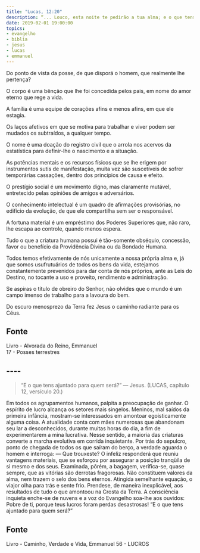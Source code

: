 ```yaml
---
title: "Lucas, 12:20"
description: “... Louco, esta noite te pedirão a tua alma; e o que tens ajuntado para quem será?”  - Jesus
date: 2019-02-01 19:00:00
topics: 
- evangelho
- biblia
- jesus
- lucas
- emmanuel
---
```


Do ponto de vista da posse, de que disporá o homem, que realmente lhe pertença?

O corpo é uma bênção que lhe foi concedida pelos pais, em nome do amor eterno
que rege a vida.

A família é uma equipe de corações afins e menos afins, em que ele estagia.

Os laços afetivos em que se motiva para trabalhar e viver podem ser mudados os
subtraídos, a qualquer tempo.

O nome é uma doação do registro civil que o arrola nos acervos da estatística
para definir-lhe o nascimento e a situação.

As potências mentais e os recursos físicos que se lhe erigem por instrumentos
sutis de manifestação, muita vez são suscetíveis de sofrer temporárias
cassações, dentro dos princípios de causa e efeito.

O prestígio social é um movimento digno, mas claramente mutável, entretecido
pelas opiniões de amigos e adversários.

O conhecimento intelectual é um quadro de afirmações provisórias, no edifício da
evolução, de que ele compartilha sem ser o responsável.

A fortuna material é um empréstimo dos Poderes Superiores que, não raro, lhe
escapa ao controle, quando menos espera.

Tudo o que a criatura humana possui é tão-somente obséquio, concessão, favor ou
benefício da Providência Divina ou da Bondade Humana.

Todos temos efetivamente de nós unicamente a nossa própria alma e, já que somos
usufrutuários de todos os bens da vida, estejamos constantemente prevenidos para
dar conta de nós próprios, ante as Leis do Destino, no tocante a uso e proveito,
rendimento e administração.

Se aspiras o título de obreiro do Senhor, não olvides que o mundo é um campo
imenso de trabalho para a lavoura do bem.

Do escuro menosprezo da Terra fez Jesus o caminho radiante para os Céus.


## Fonte
Livro - Alvorada do Reino, Emmanuel  
17 - Posses terrestres



## ----

> “E o que tens ajuntado para quem será?” — Jesus. (LUCAS, capítulo 12, versículo 20.)

Em todos os agrupamentos humanos, palpita a preocupação de ganhar. O
espírito de lucro alcança os setores mais singelos. Meninos, mal saídos da
primeira infância, mostram-se interessados em amontoar egoisticamente
alguma coisa. A atualidade conta com mães numerosas que abandonam seu
lar a desconhecidos, durante muitas horas do dia, a fim de experimentarem a
mina lucrativa. Nesse sentido, a maioria das criaturas converte a marcha
evolutiva em corrida inquietante.
Por trás do sepulcro, ponto de chegada de todos os que saíram do berço, a
verdade aguarda o homem e interroga:
— Que trouxeste?
O infeliz responderá que reuniu vantagens materiais, que se esforçou por
assegurar a posição tranqüila de si mesmo e dos seus.
Examinada, põrém, a bagagem, verifica-se, quase sempre, que as vitórias
são derrotas fragorosas. Não constituem valores da alma, nem trazem o selo
dos bens eternos.
Atingida semelhante equação, o viajor olha para trás e sente frio. Prendese, de maneira inexplicável, aos resultados de tudo o que amontoou na Crosta
da Terra. A consciência inquieta enche-se de nuvens e a voz do Evangelho
soa-lhe aos ouvidos: Pobre de ti, porque teus lucros foram perdas desastrosas!
“E o que tens ajuntado para quem será?”

## Fonte
Livro - Caminho, Verdade e Vida, Emmanuel
56 - LUCROS
